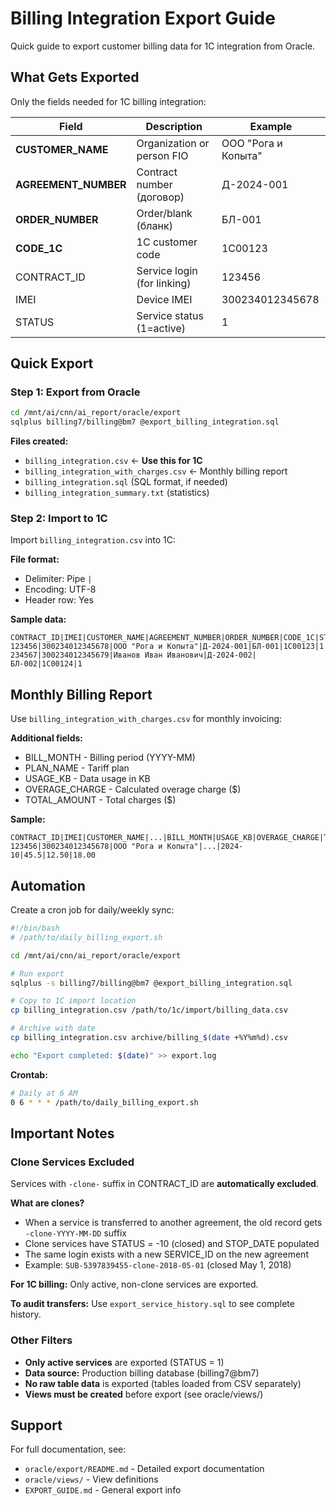 # Billing Integration Export Guide

Quick guide to export customer billing data for 1C integration from Oracle.

## What Gets Exported

Only the fields needed for 1C billing integration:

| Field | Description | Example |
|-------|-------------|---------|
| **CUSTOMER_NAME** | Organization or person FIO | ООО "Рога и Копыта" |
| **AGREEMENT_NUMBER** | Contract number (договор) | Д-2024-001 |
| **ORDER_NUMBER** | Order/blank (бланк) | БЛ-001 |
| **CODE_1C** | 1C customer code | 1C00123 |
| CONTRACT_ID | Service login (for linking) | 123456 |
| IMEI | Device IMEI | 300234012345678 |
| STATUS | Service status (1=active) | 1 |

## Quick Export

### Step 1: Export from Oracle

```bash
cd /mnt/ai/cnn/ai_report/oracle/export
sqlplus billing7/billing@bm7 @export_billing_integration.sql
```

**Files created:**
- `billing_integration.csv` ← **Use this for 1C**
- `billing_integration_with_charges.csv` ← Monthly billing report
- `billing_integration.sql` (SQL format, if needed)
- `billing_integration_summary.txt` (statistics)

### Step 2: Import to 1C

Import `billing_integration.csv` into 1C:

**File format:**
- Delimiter: Pipe `|`
- Encoding: UTF-8
- Header row: Yes

**Sample data:**
```
CONTRACT_ID|IMEI|CUSTOMER_NAME|AGREEMENT_NUMBER|ORDER_NUMBER|CODE_1C|STATUS
123456|300234012345678|ООО "Рога и Копыта"|Д-2024-001|БЛ-001|1C00123|1
234567|300234012345679|Иванов Иван Иванович|Д-2024-002|БЛ-002|1C00124|1
```

## Monthly Billing Report

Use `billing_integration_with_charges.csv` for monthly invoicing:

**Additional fields:**
- BILL_MONTH - Billing period (YYYY-MM)
- PLAN_NAME - Tariff plan
- USAGE_KB - Data usage in KB
- OVERAGE_CHARGE - Calculated overage charge ($)
- TOTAL_AMOUNT - Total charges ($)

**Sample:**
```
CONTRACT_ID|IMEI|CUSTOMER_NAME|...|BILL_MONTH|USAGE_KB|OVERAGE_CHARGE|TOTAL_AMOUNT
123456|300234012345678|ООО "Рога и Копыта"|...|2024-10|45.5|12.50|18.00
```

## Automation

Create a cron job for daily/weekly sync:

```bash
#!/bin/bash
# /path/to/daily_billing_export.sh

cd /mnt/ai/cnn/ai_report/oracle/export

# Run export
sqlplus -s billing7/billing@bm7 @export_billing_integration.sql

# Copy to 1C import location
cp billing_integration.csv /path/to/1c/import/billing_data.csv

# Archive with date
cp billing_integration.csv archive/billing_$(date +%Y%m%d).csv

echo "Export completed: $(date)" >> export.log
```

**Crontab:**
```bash
# Daily at 6 AM
0 6 * * * /path/to/daily_billing_export.sh
```

## Important Notes

### Clone Services Excluded
Services with `-clone-` suffix in CONTRACT_ID are **automatically excluded**.

**What are clones?**
- When a service is transferred to another agreement, the old record gets `-clone-YYYY-MM-DD` suffix
- Clone services have STATUS = -10 (closed) and STOP_DATE populated
- The same login exists with a new SERVICE_ID on the new agreement
- Example: `SUB-5397839455-clone-2018-05-01` (closed May 1, 2018)

**For 1C billing:** Only active, non-clone services are exported.

**To audit transfers:** Use `export_service_history.sql` to see complete history.

### Other Filters
- **Only active services** are exported (STATUS = 1)
- **Data source:** Production billing database (billing7@bm7)
- **No raw table data** is exported (tables loaded from CSV separately)
- **Views must be created** before export (see oracle/views/)

## Support

For full documentation, see:
- `oracle/export/README.md` - Detailed export documentation
- `oracle/views/` - View definitions
- `EXPORT_GUIDE.md` - General export info

